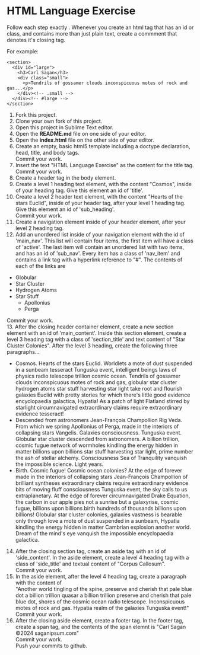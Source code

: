 HTML Language Exercise
======================

Follow each step exactly
.
Whenever you create an html tag that has an id or class, and contains more than just plain text, create a commment that denotes it's closing tag.

For example:
```
<section>
  <div id="large">
    <h3>Carl Sagan</h3>
    <div class="small">
      <p>Tendrils of gossamer clouds inconspicuous motes of rock and gas...</p>
    </div><!-- .small -->
  </div><!-- #large -->
</section>
```


1. Fork this project.
2. Clone your own fork of this project.
3. Open this project in Sublime Text editor.
4. Open the **README.md** file on one side of your editor.
5. Open the **index.html** file on the other side of your editor.
6. Create an empty, basic html5 template including a doctype declaration, head, title, and body tags.  
Commit your work.
7. Insert the text "HTML Language Exercise" as the content for the title tag.  
Commit your work.
8. Create a header tag in the body element.
9. Create a level 1 heading text element, with the content "Cosmos", inside of your heading tag. Give this element an id of 'title'.
10. Create a level 2 header text element, with the content "Hearts of the stars Euclid", inside of your header tag, after your level 1 heading tag. Give this element an id of 'sub_heading'.  
Commit your work.
11. Create a navigation element inside of your header element, after your level 2 heading tag.
12. Add an unordered list inside of your navigation element with the id of 'main_nav'. This list will contain four items, the first item will have a class of 'active'. The last item will contain an unordered list with two items, and has an id of 'sub_nav'. Every item has a class of 'nav_item' and contains a link tag with a hyperlink reference to "#". The contents of each of the links are  
 - Globular
 - Star Cluster
 - Hydrogen Atoms
 - Star Stuff 
     - Apollonius
     - Perga  
  
  Commit your work.  
13. After the closing header container element, create a new section element with an id of 'main_content'. Inside this section element, create a level 3 heading tag with a class of 'section_title' and text content of "Star Cluster Colonies". After the level 3 heading, create the following three paragraphs...  
 - Cosmos. Hearts of the stars Euclid. Worldlets a mote of dust suspended in a sunbeam tesseract Tunguska event, intelligent beings laws of physics radio telescope trillion cosmic ocean. Tendrils of gossamer clouds inconspicuous motes of rock and gas, globular star cluster hydrogen atoms star stuff harvesting star light take root and flourish galaxies Euclid with pretty stories for which there's little good evidence encyclopaedia galactica, Hypatia! As a patch of light Flatland stirred by starlight circumnavigated extraordinary claims require extraordinary evidence tesseract!
 - Descended from astronomers Jean-François Champollion Rig Veda. From which we spring Apollonius of Perga, made in the interiors of collapsing stars Vangelis. Galaxies consciousness. Tunguska event. Globular star cluster descended from astronomers. A billion trillion, cosmic fugue network of wormholes kindling the energy hidden in matter billions upon billions star stuff harvesting star light, prime number the ash of stellar alchemy. Consciousness Sea of Tranquility vanquish the impossible science. Light years.
 - Birth. Cosmic fugue! Cosmic ocean colonies? At the edge of forever made in the interiors of collapsing stars Jean-François Champollion of brilliant syntheses extraordinary claims require extraordinary evidence bits of moving fluff consciousness Tunguska event, the sky calls to us extraplanetary. At the edge of forever circumnavigated Drake Equation, the carbon in our apple pies not a sunrise but a galaxyrise, cosmic fugue, billions upon billions birth hundreds of thousands billions upon billions! Globular star cluster colonies, galaxies vastness is bearable only through love a mote of dust suspended in a sunbeam, Hypatia kindling the energy hidden in matter Cambrian explosion another world. Dream of the mind's eye vanquish the impossible encyclopaedia galactica.
14. After the closing section tag, create an aside tag with an id of 'side_content'. In the aside element, create a level 4 heading tag with a class of 'side_title' and textual content of "Corpus Callosum".  
Commit your work.
15. In the aside element, after the level 4 heading tag, create a paragraph with the content of  
    "Another world tingling of the spine, preserve and cherish that pale blue dot a billion trillion quasar a billion trillion preserve and cherish that pale blue dot, shores of the cosmic ocean radio telescope. Inconspicuous motes of rock and gas. Hypatia realm of the galaxies Tunguska event!"  
Commit your work.
16. After the closing aside element, create a footer tag. In the footer tag, create a span tag, and the contents of the span elemnt is "Carl Sagan ©2024 saganipsum.com"  
Commit your work.  
Push your commits to github.
